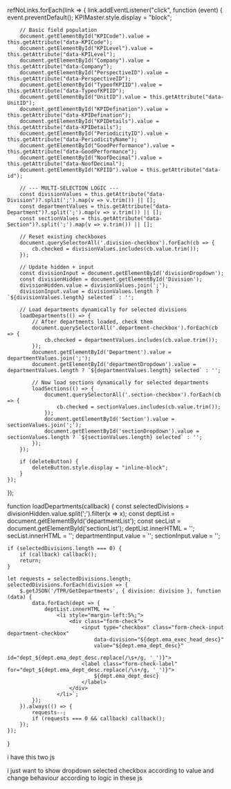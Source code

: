 <script>
document.addEventListener('DOMContentLoaded', function () {

    // === Element references ===
    const newButton = document.getElementById("newButton");
    const KPIMaster = document.getElementById("form");
    const refNoLinks = document.querySelectorAll(".refNoLink");
    const deleteButton = document.getElementById("deleteButton");
    const submitButton = document.getElementById("submitButton");
    const actionTypeInput = document.getElementById("actionType");

    const divisionInput = document.getElementById('divisionDropdown');
    const departmentInput = document.getElementById('departmentDropdown');
    const sectionInput = document.getElementById('sectionDropdown');

    const divisionHidden = document.getElementById('Division');
    const departmentHidden = document.getElementById('Department');
    const sectionHidden = document.getElementById('Section');

    // === Event: New Button ===
    if (newButton) {
        newButton.addEventListener("click", function () {
            KPIMaster.style.display = "block";
            [
                "KPICode", "KPILevel", "Company", "Division", "Department", "Section",
                "PerspectiveID", "UnitID", "KPIDefination", "KPIDetails", "PeriodicityID",
                "GoodPerformance", "NoofDecimal", "TypeofKPIID", "KPIID"
            ].forEach(id => {
                const el = document.getElementById(id);
                if (el) el.value = "";
            });
            deleteButton.style.display = "none";
        });
    }

    // === Event: Checkbox change handling ===
    document.addEventListener('change', function (e) {
        if (e.target.classList.contains('division-checkbox')) {
            updateSelection('division');
            loadDepartments();
        }
        if (e.target.classList.contains('department-checkbox')) {
            updateSelection('department');
            loadSections();
        }
        if (e.target.classList.contains('section-checkbox')) {
            updateSelection('section');
        }
    });

    // === Helper: Update selected items ===
    function updateSelection(type) {
        let checkboxes, input, hidden;
        if (type === 'division') {
            checkboxes = document.querySelectorAll('.division-checkbox');
            input = divisionInput;
            hidden = divisionHidden;
        } else if (type === 'department') {
            checkboxes = document.querySelectorAll('.department-checkbox');
            input = departmentInput;
            hidden = departmentHidden;
        } else {
            checkboxes = document.querySelectorAll('.section-checkbox');
            input = sectionInput;
            hidden = sectionHidden;
        }

        const selected = Array.from(checkboxes)
            .filter(cb => cb.checked)
            .map(cb => cb.value);

        hidden.value = selected.join(';');
        input.value = selected.length ? `${selected.length} selected` : '';
    }

    // === Load departments dynamically ===
    function loadDepartments(callback) {
        const selectedDivisions = divisionHidden.value.split(';').filter(x => x);
        const deptList = document.getElementById('departmentList');
        const secList = document.getElementById('sectionList');
        deptList.innerHTML = '';
        secList.innerHTML = '';
        departmentInput.value = '';
        sectionInput.value = '';

        if (selectedDivisions.length === 0) {
            if (callback) callback();
            return;
        }

        let requests = selectedDivisions.length;
        selectedDivisions.forEach(division => {
            $.getJSON('/TPR/GetDepartments', { division: division }, function (data) {
                data.forEach(dept => {
                    deptList.innerHTML += `
                        <li style="margin-left:5%;">
                            <div class="form-check">
                                <input type="checkbox" class="form-check-input department-checkbox"
                                    data-division="${dept.ema_exec_head_desc}"
                                    value="${dept.ema_dept_desc}"
                                    id="dept_${dept.ema_dept_desc.replace(/\s+/g, '_')}">
                                <label class="form-check-label" for="dept_${dept.ema_dept_desc.replace(/\s+/g, '_')}">
                                    ${dept.ema_dept_desc}
                                </label>
                            </div>
                        </li>`;
                });
            }).always(() => {
                requests--;
                if (requests === 0 && callback) callback();
            });
        });
    }

    // === Load sections dynamically ===
    function loadSections(callback) {
        const selectedDepts = Array.from(document.querySelectorAll('.department-checkbox:checked'));
        const secList = document.getElementById('sectionList');
        secList.innerHTML = '';
        sectionInput.value = '';

        if (selectedDepts.length === 0) {
            if (callback) callback();
            return;
        }

        let requests = selectedDepts.length;
        selectedDepts.forEach(cb => {
            const division = cb.getAttribute('data-division');
            const dept = cb.value;

            $.getJSON('/TPR/GetSections', { division: division, department: dept }, function (data) {
                data.forEach(sec => {
                    secList.innerHTML += `
                        <li style="margin-left:5%;">
                            <div class="form-check">
                                <input type="checkbox" class="form-check-input section-checkbox"
                                    value="${sec.ema_section_desc}"
                                    id="sec_${sec.ema_section_desc.replace(/\s+/g, '_')}">
                                <label class="form-check-label" for="sec_${sec.ema_section_desc.replace(/\s+/g, '_')}">
                                    ${sec.ema_section_desc}
                                </label>
                            </div>
                        </li>`;
                });
            }).always(() => {
                requests--;
                if (requests === 0 && callback) callback();
            });
        });
    }

    // === Event: Ref No Link click ===
    refNoLinks.forEach(link => {
        link.addEventListener("click", function (event) {
            event.preventDefault();
            KPIMaster.style.display = "block";

            // Basic fields
            document.getElementById("KPICode").value = this.getAttribute("data-KPICode");
            document.getElementById("KPILevel").value = this.getAttribute("data-KPILevel");
            document.getElementById("Company").value = this.getAttribute("data-Company");
            document.getElementById("PerspectiveID").value = this.getAttribute("data-PerspectiveID");
            document.getElementById("TypeofKPIID").value = this.getAttribute("data-TypeofKPIID");
            document.getElementById("UnitID").value = this.getAttribute("data-UnitID");
            document.getElementById("KPIDefination").value = this.getAttribute("data-KPIDefination");
            document.getElementById("KPIDetails").value = this.getAttribute("data-KPIDetails");
            document.getElementById("PeriodicityID").value = this.getAttribute("data-PeriodicityName");
            document.getElementById("GoodPerformance").value = this.getAttribute("data-GoodPerformance");
            document.getElementById("NoofDecimal").value = this.getAttribute("data-NoofDecimal");
            document.getElementById("KPIID").value = this.getAttribute("data-id");

            // Multi-selection
            const divisionValues = this.getAttribute("data-Division")?.split(';').map(v => v.trim()) || [];
            const departmentValues = this.getAttribute("data-Department")?.split(';').map(v => v.trim()) || [];
            const sectionValues = this.getAttribute("data-Section")?.split(';').map(v => v.trim()) || [];

            // Set divisions
            document.querySelectorAll('.division-checkbox').forEach(cb => {
                cb.checked = divisionValues.includes(cb.value.trim());
            });
            divisionHidden.value = divisionValues.join(';');
            divisionInput.value = divisionValues.length ? `${divisionValues.length} selected` : '';

            // Load and check dependent dropdowns
            loadDepartments(() => {
                document.querySelectorAll('.department-checkbox').forEach(cb => {
                    cb.checked = departmentValues.includes(cb.value.trim());
                });
                departmentHidden.value = departmentValues.join(';');
                departmentInput.value = departmentValues.length ? `${departmentValues.length} selected` : '';

                loadSections(() => {
                    document.querySelectorAll('.section-checkbox').forEach(cb => {
                        cb.checked = sectionValues.includes(cb.value.trim());
                    });
                    sectionHidden.value = sectionValues.join(';');
                    sectionInput.value = sectionValues.length ? `${sectionValues.length} selected` : '';
                });
            });

            if (deleteButton) {
                deleteButton.style.display = "inline-block";
            }
        });
    });

    // === Submit and Delete Buttons ===
    if (submitButton) {
        submitButton.addEventListener("click", function () {
            actionTypeInput.value = "save";
        });
    }

    if (deleteButton) {
        deleteButton.addEventListener("click", function () {
            Swal.fire({
                title: 'Are you sure?',
                text: "Do you really want to delete this Unit?",
                icon: 'warning',
                showCancelButton: true,
                confirmButtonColor: '#3085d6',
                cancelButtonColor: '#d33',
                confirmButtonText: 'Yes, delete it!',
                cancelButtonText: 'Cancel'
            }).then((result) => {
                if (result.isConfirmed) {
                    actionTypeInput.value = "delete";
                    document.getElementById("form").submit();
                }
            });
        });
    }

});
</script>





refNoLinks.forEach(link => {
    link.addEventListener("click", function (event) {
        event.preventDefault();
        KPIMaster.style.display = "block";

        // Basic field population
        document.getElementById("KPICode").value = this.getAttribute("data-KPICode");
        document.getElementById("KPILevel").value = this.getAttribute("data-KPILevel");
        document.getElementById("Company").value = this.getAttribute("data-Company");
        document.getElementById("PerspectiveID").value = this.getAttribute("data-PerspectiveID");
        document.getElementById("TypeofKPIID").value = this.getAttribute("data-TypeofKPIID");
        document.getElementById("UnitID").value = this.getAttribute("data-UnitID");
        document.getElementById("KPIDefination").value = this.getAttribute("data-KPIDefination");
        document.getElementById("KPIDetails").value = this.getAttribute("data-KPIDetails");
        document.getElementById("PeriodicityID").value = this.getAttribute("data-PeriodicityName");
        document.getElementById("GoodPerformance").value = this.getAttribute("data-GoodPerformance");
        document.getElementById("NoofDecimal").value = this.getAttribute("data-NoofDecimal");
        document.getElementById("KPIID").value = this.getAttribute("data-id");

        // --- MULTI-SELECTION LOGIC ---
        const divisionValues = this.getAttribute("data-Division")?.split(';').map(v => v.trim()) || [];
        const departmentValues = this.getAttribute("data-Department")?.split(';').map(v => v.trim()) || [];
        const sectionValues = this.getAttribute("data-Section")?.split(';').map(v => v.trim()) || [];

        // Reset existing checkboxes
        document.querySelectorAll('.division-checkbox').forEach(cb => {
            cb.checked = divisionValues.includes(cb.value.trim());
        });

        // Update hidden + input
        const divisionInput = document.getElementById('divisionDropdown');
        const divisionHidden = document.getElementById('Division');
        divisionHidden.value = divisionValues.join(';');
        divisionInput.value = divisionValues.length ? `${divisionValues.length} selected` : '';

        // Load departments dynamically for selected divisions
        loadDepartments(() => {
            // After departments loaded, check them
            document.querySelectorAll('.department-checkbox').forEach(cb => {
                cb.checked = departmentValues.includes(cb.value.trim());
            });
            document.getElementById('Department').value = departmentValues.join(';');
            document.getElementById('departmentDropdown').value = departmentValues.length ? `${departmentValues.length} selected` : '';

            // Now load sections dynamically for selected departments
            loadSections(() => {
                document.querySelectorAll('.section-checkbox').forEach(cb => {
                    cb.checked = sectionValues.includes(cb.value.trim());
                });
                document.getElementById('Section').value = sectionValues.join(';');
                document.getElementById('sectionDropdown').value = sectionValues.length ? `${sectionValues.length} selected` : '';
            });
        });

        if (deleteButton) {
            deleteButton.style.display = "inline-block";
        }
    });
});


function loadDepartments(callback) {
    const selectedDivisions = divisionHidden.value.split(';').filter(x => x);
    const deptList = document.getElementById('departmentList');
    const secList = document.getElementById('sectionList');
    deptList.innerHTML = '';
    secList.innerHTML = '';
    departmentInput.value = '';
    sectionInput.value = '';

    if (selectedDivisions.length === 0) {
        if (callback) callback();
        return;
    }

    let requests = selectedDivisions.length;
    selectedDivisions.forEach(division => {
        $.getJSON('/TPR/GetDepartments', { division: division }, function (data) {
            data.forEach(dept => {
                deptList.innerHTML += `
                    <li style="margin-left:5%;">
                        <div class="form-check">
                            <input type="checkbox" class="form-check-input department-checkbox"
                                data-division="${dept.ema_exec_head_desc}"
                                value="${dept.ema_dept_desc}"
                                id="dept_${dept.ema_dept_desc.replace(/\s+/g, '_')}">
                            <label class="form-check-label" for="dept_${dept.ema_dept_desc.replace(/\s+/g, '_')}">
                                ${dept.ema_dept_desc}
                            </label>
                        </div>
                    </li>`;
            });
        }).always(() => {
            requests--;
            if (requests === 0 && callback) callback();
        });
    });
}



i have this two js 
<script>

    document.addEventListener("DOMContentLoaded", function () {
        var newButton = document.getElementById("newButton");
        var KPIMaster = document.getElementById("form");
        var refNoLinks = document.querySelectorAll(".refNoLink");
        var deleteButton = document.getElementById("deleteButton");
        var submitButton = document.getElementById("submitButton");
        var actionTypeInput = document.getElementById("actionType");

        if (newButton) {
            newButton.addEventListener("click", function () {
                KPIMaster.style.display = "block";
                document.getElementById("KPICode").value = "";
                document.getElementById("KPILevel").value = "";
                document.getElementById("Company").value = "";            
                document.getElementById("Division").value = "";            
                document.getElementById("Department").value = "";            
                document.getElementById("Section").value = "";            
                document.getElementById("PerspectiveID").value = "";            
                document.getElementById("UnitID").value = "";            
                document.getElementById("KPIDefination").value = "";            
                document.getElementById("KPIDetails").value = "";            
                document.getElementById("PeriodicityID").value = "";            
                document.getElementById("GoodPerformance").value = "";            
                document.getElementById("NoofDecimal").value = "";                   
                document.getElementById("TypeofKPIID").value = "";
                document.getElementById("KPIID").value = "";
                deleteButton.style.display = "none";
            });
        }

        refNoLinks.forEach(link => {
    link.addEventListener("click", function (event) {
        event.preventDefault();
        KPIMaster.style.display = "block";

        document.getElementById("KPICode").value = this.getAttribute("data-KPICode");
        document.getElementById("KPILevel").value = this.getAttribute("data-KPILevel");
        document.getElementById("Company").value = this.getAttribute("data-Company");
        document.getElementById("Division").value = this.getAttribute("data-Division");
        document.getElementById("Department").value = this.getAttribute("data-Department");
        document.getElementById("Section").value = this.getAttribute("data-Section");
        document.getElementById("PerspectiveID").value = this.getAttribute("data-PerspectiveID");
        document.getElementById("TypeofKPIID").value = this.getAttribute("data-TypeofKPIID");
        document.getElementById("UnitID").value = this.getAttribute("data-UnitID");
        document.getElementById("KPIDefination").value = this.getAttribute("data-KPIDefination");
        document.getElementById("KPIDetails").value = this.getAttribute("data-KPIDetails");
        document.getElementById("PeriodicityID").value = this.getAttribute("data-PeriodicityName");
        document.getElementById("GoodPerformance").value = this.getAttribute("data-GoodPerformance");
        document.getElementById("NoofDecimal").value = this.getAttribute("data-NoofDecimal");
        document.getElementById("KPIID").value = this.getAttribute("data-id");

        
        const divisionValues = this.getAttribute("data-Division")?.split(';').map(v => v.trim()) || [];
        document.querySelectorAll('.division-checkbox').forEach(cb => {
            cb.checked = divisionValues.includes(cb.value.trim());
        });

 
        const divisionInput = document.getElementById('divisionDropdown');
        const divisionHidden = document.getElementById('Division');
        const selectedDivisions = Array.from(document.querySelectorAll('.division-checkbox:checked')).map(cb => cb.value);
        divisionHidden.value = selectedDivisions.join(';');
        divisionInput.value = selectedDivisions.length ? `${selectedDivisions.length} selected` : '';

        if (deleteButton) {
            deleteButton.style.display = "inline-block";
        }
    });
});

        submitButton.addEventListener("click", function () {
            actionTypeInput.value = "save";  
        });

        if (deleteButton) {
    deleteButton.addEventListener("click", function () {
        Swal.fire({
            title: 'Are you sure?',
            text: "Do you really want to delete this Unit?",
            icon: 'warning',
            showCancelButton: true,
            confirmButtonColor: '#3085d6',
            cancelButtonColor: '#d33',
            confirmButtonText: 'Yes, delete it!',
            cancelButtonText: 'Cancel'
        }).then((result) => {
            if (result.isConfirmed) {
                actionTypeInput.value = "delete";  
                document.getElementById("form").submit();  
            }
        });
    });
}

    });




</script>

<script>
document.addEventListener('DOMContentLoaded', function () {

    const divisionInput = document.getElementById('divisionDropdown');
    const departmentInput = document.getElementById('departmentDropdown');
    const sectionInput = document.getElementById('sectionDropdown');

    const divisionHidden = document.getElementById('Division');
    const departmentHidden = document.getElementById('Department');
    const sectionHidden = document.getElementById('Section');

  
    document.addEventListener('change', function (e) {
        if (e.target.classList.contains('division-checkbox')) {
            updateSelection('division');
            loadDepartments();
        }
        if (e.target.classList.contains('department-checkbox')) {
            updateSelection('department');
            loadSections();
        }
        if (e.target.classList.contains('section-checkbox')) {
            updateSelection('section');
        }
    });

  
    function updateSelection(type) {
        let checkboxes, input, hidden;
        if (type === 'division') {
            checkboxes = document.querySelectorAll('.division-checkbox');
            input = divisionInput;
            hidden = divisionHidden;
        } else if (type === 'department') {
            checkboxes = document.querySelectorAll('.department-checkbox');
            input = departmentInput;
            hidden = departmentHidden;
        } else {
            checkboxes = document.querySelectorAll('.section-checkbox');
            input = sectionInput;
            hidden = sectionHidden;
        }

        const selected = Array.from(checkboxes)
            .filter(cb => cb.checked)
            .map(cb => cb.value);

        hidden.value = selected.join(';');
        input.value = selected.length ? `${selected.length} selected` : '';
    }

    function loadDepartments() {
        const selectedDivisions = divisionHidden.value.split(';').filter(x => x);
        const deptList = document.getElementById('departmentList');
        const secList = document.getElementById('sectionList');
        deptList.innerHTML = '';
        secList.innerHTML = '';
        departmentInput.value = '';
        sectionInput.value = '';

        selectedDivisions.forEach(division => {
            $.getJSON('/TPR/GetDepartments', { division: division }, function (data) {
                data.forEach(dept => {
                    deptList.innerHTML += `
                        <li style="margin-left:5%;">
                            <div class="form-check">
                                <input type="checkbox" class="form-check-input department-checkbox"
                                    data-division="${dept.ema_exec_head_desc}"
                                    value="${dept.ema_dept_desc}"
                                    id="dept_${dept.ema_dept_desc.replace(/\s+/g, '_')}">
                                <label class="form-check-label" for="dept_${dept.ema_dept_desc.replace(/\s+/g, '_')}">
                                    ${dept.ema_dept_desc}
                                </label>
                            </div>
                        </li>`;
                });
            });
        });
    }

    function loadSections(callback) {
    const selectedDepts = Array.from(document.querySelectorAll('.department-checkbox:checked'));
    const secList = document.getElementById('sectionList');
    secList.innerHTML = '';
    sectionInput.value = '';

    if (selectedDepts.length === 0) {
        if (callback) callback();
        return;
    }

    let requests = selectedDepts.length;
    selectedDepts.forEach(cb => {
        const division = cb.getAttribute('data-division');
        const dept = cb.value;

        $.getJSON('/TPR/GetSections', { division: division, department: dept }, function (data) {
            data.forEach(sec => {
                secList.innerHTML += `
                    <li style="margin-left:5%;">
                        <div class="form-check">
                            <input type="checkbox" class="form-check-input section-checkbox"
                                value="${sec.ema_section_desc}"
                                id="sec_${sec.ema_section_desc.replace(/\s+/g, '_')}">
                            <label class="form-check-label" for="sec_${sec.ema_section_desc.replace(/\s+/g, '_')}">
                                ${sec.ema_section_desc}
                            </label>
                        </div>
                    </li>`;
            });
        }).always(() => {
            requests--;
            if (requests === 0 && callback) callback();
        });
    });
}

});
</script>

i just want to show dropdown selected checkbox according to value and change behaviour according to logic in these js 
